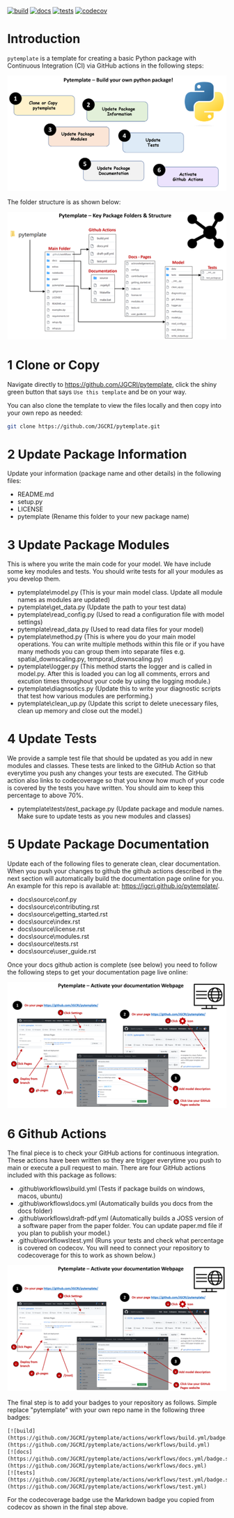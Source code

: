 [![build](https://github.com/JGCRI/pytemplate/actions/workflows/build.yml/badge.svg)](https://github.com/JGCRI/pytemplate/actions/workflows/build.yml)
[![docs](https://github.com/JGCRI/pytemplate/actions/workflows/docs.yml/badge.svg)](https://github.com/JGCRI/pytemplate/actions/workflows/docs.yml)
[![tests](https://github.com/JGCRI/pytemplate/actions/workflows/test.yml/badge.svg)](https://github.com/JGCRI/pytemplate/actions/workflows/test.yml)
[![codecov](https://codecov.io/gh/JGCRI/pytemplate/branch/main/graph/badge.svg?token=2EWDAQI07B)](https://codecov.io/gh/JGCRI/pytemplate)

# Introduction

`pytemplate` is a template for creating a basic Python package with Continuous Integration (CI) via GitHub actions in the following steps:

[![pytemplate_build_your_own_package](extras/pytemplate_build_your_own_package.png)](https://raw.githubusercontent.com/JGCRI/pytemplate/dev/extras/pytemplate_build_your_own_package.png)


The folder structure is as shown below:

[![pytemplate_package_structure](extras/pytemplate_package_structure.png)](https://raw.githubusercontent.com/JGCRI/pytemplate/dev/extras/pytemplate_package_structure.png)


# 1 Clone or Copy

Navigate directly to https://github.com/JGCRI/pytemplate, click the shiny green button that says `Use this template` and be on your way.

You can also clone the template to view the files locally and then copy into your own repo as needed:

```bash
git clone https://github.com/JGCRI/pytemplate.git
```

# 2 Update Package Information

Update your information (package name and other details) in the following files:

- README.md
- setup.py
- LICENSE
- pytemplate (Rename this folder to your new package name)

# 3 Update Package Modules

This is where you write the main code for your model. We have include some key modules and tests. You should write tests for all your modules as you develop them.

- pytemplate\model.py (This is your main model class. Update all module names as modules are updated)
- pytemplate\get_data.py (Update the path to your test data)
- pytemplate\read_config.py (Used to read a configuration file with model settings)
- pytemplate\read_data.py (Used to read data files for your model)
- pytemplate\method.py (This is where you do your main model operations. You can write multiple methods within this file or if you have many methods you can group them into separate files e.g. spatial_downscaling.py, temporal_downscaling.py)
- pytemplate\logger.py (This method starts the logger and is called in model.py. After this is loaded you can log all comments, errors and excution times throughout your code by using the logging module.)
- pytemplate\diagnsotics.py (Update this to write your diagnostic scripts that test how various modules are performing.)
- pytemplate\clean_up.py (Update this script to delete unecessary files, clean up memory and close out the model.)

# 4 Update Tests

We provide a sample test file that should be updated as you add in new modules and classes. These tests are linked to the GitHub Action so that everytime you push any changes your tests are executed. The GitHub action also links to codecoverage so that you know how much of your code is covered by the tests you have written. You should aim to keep this percentage to above 70%.

- pytemplate\tests\test_package.py (Update package and module names. Make sure to update tests as you new modules and classes)


# 5 Update Package Documentation

Update each of the following files to generate clean, clear documentation. When you push your changes to github the github actions described in the next section will automatically build the documentation page online for you. An example for this repo is available at: https://jgcri.github.io/pytemplate/. 

- docs\source\conf.py
- docs\source\contributing.rst
- docs\source\getting_started.rst
- docs\source\index.rst
- docs\source\license.rst
- docs\source\modules.rst
- docs\source\tests.rst
- docs\source\user_guide.rst

Once your docs github action is complete (see below) you need to follow the following steps to get your documentation page live online:

[![pytemplate_package_structure](extras/pytemplate_activate_docs.png)](https://raw.githubusercontent.com/JGCRI/pytemplate/dev/extras/pytemplate_activate_docs.png)


# 6 Github Actions

The final piece is to check your GitHub actions for continuous integration. These actions have been written so they are trigger everytime you push to main or execute a pull request to main. There are four GitHub actions included with this package as follows: 

- .github\workflows\build.yml (Tests if package builds on windows, macos, ubuntu)
- .github\workflows\docs.yml (Automatically builds you docs from the docs folder)
- .github\workflows\draft-pdf.yml (Automatically builds a JOSS version of a software paper from the paper folder. You can update paper.md file if you plan to publish your model.)
- .github\workflows\test.yml (Runs your tests and check what percentage is covered on codecov. You will need to connect your repository to codecoverage for this to work as shown below.)

[![pytemplate_package_structure](extras/pytemplate_activate_docs.png)](https://raw.githubusercontent.com/JGCRI/pytemplate/dev/extras/pytemplate_activate_docs.png)

The final step is to add your badges to your repository as follows. Simple replace "pytemplate" with your own repo name in the following three badges:

```
[![build](https://github.com/JGCRI/pytemplate/actions/workflows/build.yml/badge.svg)](https://github.com/JGCRI/pytemplate/actions/workflows/build.yml)
[![docs](https://github.com/JGCRI/pytemplate/actions/workflows/docs.yml/badge.svg)](https://github.com/JGCRI/pytemplate/actions/workflows/docs.yml)
[![tests](https://github.com/JGCRI/pytemplate/actions/workflows/test.yml/badge.svg)](https://github.com/JGCRI/pytemplate/actions/workflows/test.yml)
```
For the codecoverage badge use the Markdown badge you copied from codecov as shown in the final step above.






